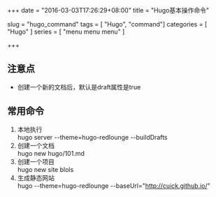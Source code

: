+++
date = "2016-03-03T17:26:29+08:00"
title = "Hugo基本操作命令"

slug = "hugo_command"
tags = [ "Hugo", "command"]
categories = [
  "Hugo"
]
series = [ "menu menu menu" ]

+++

## 注意点
* 创建一个新的文档后，默认是draft属性是true

## 常用命令
1. 本地执行  
hugo server --theme=hugo-redlounge --buildDrafts
2. 创建一个文档  
hugo new hugo/101.md
3. 创建一个项目  
hugo new site blols
4. 生成静态网站  
hugo --theme=hugo-redlounge --baseUrl="http://cuick.github.io/"
